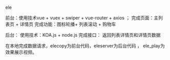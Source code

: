 ele

前台：使用技术vue + vuex + swiper + vue-router + axios ；
完成页面：主列表页 + 详情页 
完成功能：图标轮播+ 列表滚动 + 购物车

后台：
使用技术：KOA.js + node.js 
完成接口： 返回列表详情页和详情页数据


在本地完成数据请求，elecopy为前台代码，eleserver为后台代码 ， ele_play为效果展示视频。
